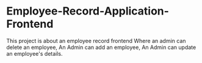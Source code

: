 # Employee-Record-Application-Frontend
This project is about an employee record frontend
Where an admin can delete an employee,
An Admin can add an employee,
An Admin can update an employee's details.

